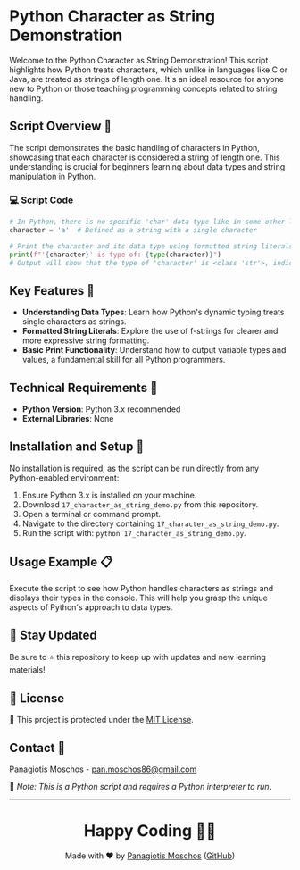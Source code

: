 # Python Character as String Demonstration

Welcome to the Python Character as String Demonstration! This script highlights how Python treats characters, which unlike in languages like C or Java, are treated as strings of length one. It's an ideal resource for anyone new to Python or those teaching programming concepts related to string handling.

## Script Overview 📘

The script demonstrates the basic handling of characters in Python, showcasing that each character is considered a string of length one. This understanding is crucial for beginners learning about data types and string manipulation in Python.

### :computer: Script Code

```python
# In Python, there is no specific 'char' data type like in some other languages; every character is treated as a string of length one.
character = 'a'  # Defined as a string with a single character

# Print the character and its data type using formatted string literals (f-strings)
print(f"'{character}' is type of: {type(character)}")
# Output will show that the type of 'character' is <class 'str'>, indicating it's a string
```

## Key Features 🌟

- **Understanding Data Types**: Learn how Python's dynamic typing treats single characters as strings.
- **Formatted String Literals**: Explore the use of f-strings for clearer and more expressive string formatting.
- **Basic Print Functionality**: Understand how to output variable types and values, a fundamental skill for all Python programmers.

## Technical Requirements 🔧

- **Python Version**: Python 3.x recommended
- **External Libraries**: None

## Installation and Setup 🚀

No installation is required, as the script can be run directly from any Python-enabled environment:
1. Ensure Python 3.x is installed on your machine.
2. Download `17_character_as_string_demo.py` from this repository.
3. Open a terminal or command prompt.
4. Navigate to the directory containing `17_character_as_string_demo.py`.
5. Run the script with: `python 17_character_as_string_demo.py`.

## Usage Example 📋

Execute the script to see how Python handles characters as strings and displays their types in the console. This will help you grasp the unique aspects of Python's approach to data types.

## 📢 Stay Updated
Be sure to ⭐ this repository to keep up with updates and new learning materials!

## 📄 License
🔐 This project is protected under the [MIT License](https://mit-license.org/).

## Contact 📧
Panagiotis Moschos - pan.moschos86@gmail.com

🔗 *Note: This is a Python script and requires a Python interpreter to run.*

---
<h1 align="center">Happy Coding 👨‍💻</h1>

<p align="center">
  Made with ❤️ by <a href="https://www.linkedin.com/in/panagiotis-moschos">Panagiotis Moschos</a> (<a href="https://github.com/pmoschos">GitHub</a>)
</p>